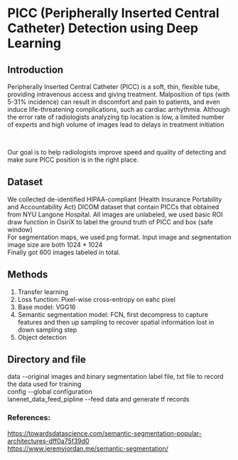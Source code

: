 # PICC (Peripherally Inserted Central Catheter) Detection using Deep Learning

## Introduction
Peripherally Inserted Central Catheter (PICC) is a soft, thin, flexible tube, providing intravenous access and giving treatment. Malposition of tips (with 5-31% incidence) can result in discomfort and pain to patients, and even induce life-threatening complications, such as cardiac arrhythmia. Although the error rate of radiologists analyzing tip location is low, a limited number of experts and high volume of images lead to delays in treatment initiation

<br>

Our goal is to help radiologists improve speed and quality of detecting and make sure PICC position is in the right place.

## Dataset
We collected de-identified HIPAA-compliant (Health Insurance Portability and Accountability Act) DICOM dataset that contain PICCs that obtained from NYU Langone Hospital. All images are unlabeled, we used basic ROI draw function in OsiriX to label the ground truth of PICC and box (safe window)
<br>
For segmentation maps, we used png format. Input image and segmentation image size are both 1024 * 1024 
<br>
Finally got 600 images labeled in total.

## Methods
1. Transfer learning
2. Loss function: Pixel-wise cross-entropy on eahc pixel
3. Base model: VGG16
4. Semantic segmentation model: FCN, first decompress to capture features and then up sampling to recover spatial information lost in down sampling step
4. Object detection


## Directory and file
data --original images and binary segmentation label file, txt file to record the data used for training
<br>
config --global configuration
<br>
lanenet_data_feed_pipline --feed data and generate tf records
<br>



### References:
https://towardsdatascience.com/semantic-segmentation-popular-architectures-dff0a75f39d0
<br>
https://www.jeremyjordan.me/semantic-segmentation/
